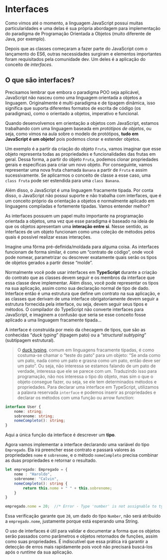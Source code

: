# Interfaces

Como vimos até o momento, a linguagem JavaScript possui muitas particularidades e uma delas é sua própria abordagem para implementação do paradigma de Programação Orientada a Objetos (muito diferente de Java, por exemplo).

Depois que as classes começaram a fazer parte do JavaScript com o lançamento do ES6, outras necessidades surgiram e elementos importantes foram requisitados pela comunidade dev. Um deles é a aplicação do conceito de *interfaces*.

## O que são interfaces?

Precisamos lembrar que embora o paradigma POO seja aplicável, JavaScript não nasceu como uma linguagem orientada a objetos a linguagem. Originalmente é multi-paradigma e de tipagem dinâmica, isso significa que suporta diferentes formatos de escrita de código (os paradigmas), como o orientado a objetos, imperativo e funcional.

Quando desenvolvemos em orientação a objetos com JavaScript, estamos trabalhando com uma linguagem baseada em *protótipos de objetos*, ou seja, como vimos na aula sobre o modelo de protótipos, **tudo em JavaScript é um objeto!** pois podemos clonar e estender objetos.

Um exemplo é a partir da criação do objeto `Fruta`, vamos imaginar que esse objeto representa todas as propriedades e funcionalidades das frutas em geral. Dessa forma, a partir do objeto `Fruta`, podemos clonar propriedades gerais e específicas para criar um novo objeto. Por conseguinte, vamos representar uma nova fruta chamada `Banana` a partir de `Fruta` e assim sucessivamente. Se aplicarmos o conceito de classe a esse caso, uma `class Fruta` pode ser estendida para uma `class Banana`.

Além disso, o JavaScript é uma linguagem fracamente tipada. Por conta disso, o JavaScript não possui suporte e não trabalha com interfaces, que é um conceito próprio da orientação a objetos e normalmente aplicado em linguagens compiladas e fortemente tipadas. Vamos entender melhor?

As interfaces possuem um papel muito importante na programação orientada a objetos, uma vez que esse paradigma é baseado na ideia de que os objetos apresentam uma **interação entre si**. Nesse sentido, as interfaces de um objeto funcionam como uma coleção de métodos pelos quais é possível realizar essas interações.

Imagine uma fôrma pré-definida/moldada para alguma coisa. As interfaces funcionam de forma similar, é como um “contrato de código”, onde você pode nomear, parametrizar ou descrever exatamente quais serão os tipos de objetos gerados a partir desse “molde”.

Normalmente você pode usar interfaces em **TypeScript** durante a criação do contrato que as classes devem seguir e os membros da interface que essa classe deve implementar. Além disso, você pode representar os tipos na sua aplicação, assim como sua declaração normal de tipo de dado. Interface então é uma estrutura que define um contrato na sua aplicação, e as classes que derivam de uma interface obrigatoriamente devem seguir a estrutura fornecida pela interface, ou seja, devem seguir seus tipos e métodos. O compilador do TypeScript não converte interfaces para JavaScript, e imaginem a confusão que seria se esse conceito fosse aplicado a uma linguagem fracamente tipada...

A interface é construída por meio da checagem de tipos, que são as conhecidas “*duck typing*” (tipagem pato) ou a “*structural subtyping*” (subtipagem estrutural).

> O [duck typing](https://pt.wikipedia.org/wiki/Duck_typing), comum em linguagens fracamente tipadas, é como costuma-se chamar o “teste do pato” para um objeto: “Se anda como um pato, nada como um pato e grasna como um pato, então deve ser um pato”. Ou seja, não interessa se estamos falando de um pato de verdade, interessa que ele se parece com um. Traduzindo isso para programação, não nos interessa o tipo do objeto, mas sim o que o objeto consegue fazer, ou seja, se ele tem determinados métodos e propriedades. Para declarar uma interface em TypeScript, utilizamos a palavra reservada `interface` e podemos inserir as propriedades e declarar os métodos com uma função ou arrow function:

```typescript
interface User {
    nome: string;
    sobrenome: string;
    nomeCompleto(): string;
}
```

Aqui a única função da interface é descrever um **tipo**.

Agora vamos implementar a interface declarando uma variável do tipo `Empregado`. Ela irá preencher esse contrato e passará valores às propriedades `nome` e `sobrenome`, e o método `nomeCompleto` precisa combinar as duas propriedades e retornar o resultado.

```typescript
let empregado: Empregado = {
    nome : "Haroldo",
    sobrenome: "Calvin",
    nomeCompleto(): string {
        return this.nome + " " + this.sobrenome;
    }
}

empregado.nome = 20;  //* Error - Type 'number' is not assignable to type 'string'
```

Essa verificação garante que `20`, um dado do tipo `Number`, não será atribuído a `empregado.nome`, justamente porque está esperando uma String.

O uso de interfaces é útil para validar e documentar a forma que os objetos serão passados como parâmetros e objetos retornados de funções, assim como suas propriedades. É indiscutível que essa prática irá garantir a detecção de erros mais rapidamente pois você não precisará buscá-los após o *runtime* da sua aplicação.
